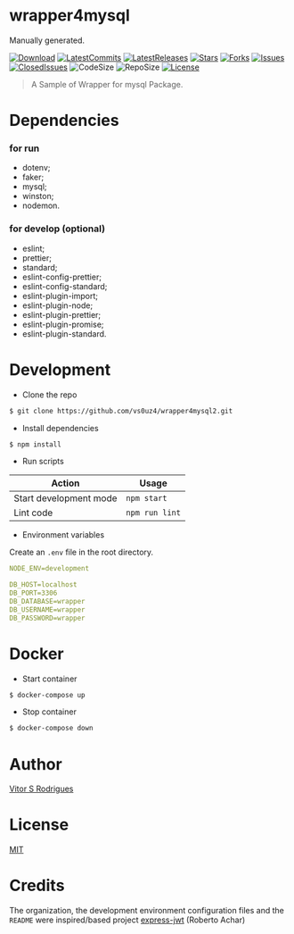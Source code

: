 # wrapper4mysql

Manually generated.

[![Download][download-badge]][download-url]
[![LatestCommits][latestCommit-badge]][latestCommit-url]
[![LatestReleases][latestRelease-badge]][latestRelease-url]
[![Stars][stars-badge]][stars-url]
[![Forks][forks-badge]][forks-url]
[![Issues][issues-badge]][issues-url]
[![ClosedIssues][closedIssues-badge]][closedIssues-url]
![CodeSize][codeSize-badge]
![RepoSize][repoSize-badge]
[![License][license-badge]][license-url]

> A Sample of Wrapper for mysql Package.

# Dependencies
### for run
- dotenv;
- faker;
- mysql;
- winston;
- nodemon.

### for develop (optional)
- eslint;
- prettier;
- standard;
- eslint-config-prettier;
- eslint-config-standard;
- eslint-plugin-import;
- eslint-plugin-node;
- eslint-plugin-prettier;
- eslint-plugin-promise;
- eslint-plugin-standard.


# Development

- Clone the repo

```bash
$ git clone https://github.com/vs0uz4/wrapper4mysql2.git
```

- Install dependencies

```bash
$ npm install
```

- Run scripts

| Action                 | Usage          |
| ---------------------- | -------------- |
| Start development mode | `npm start`    |
| Lint code              | `npm run lint` |

- Environment variables

Create an `.env` file in the root directory.

```yml
NODE_ENV=development

DB_HOST=localhost
DB_PORT=3306
DB_DATABASE=wrapper
DB_USERNAME=wrapper
DB_PASSWORD=wrapper
```

# Docker

- Start container

```bash
$ docker-compose up
```

- Stop container

```bash
$ docker-compose down
```

# Author

[Vitor S Rodrigues](https://github.com/vs0uz4)

# License

[MIT](https://github.com/vs0uz4/wrapper4mysql2/blob/master/LICENSE)

# Credits
The organization, the development environment configuration files and the `README` were inspired/based project [express-jwt](https://github.com/robertoachar/express-jwt) (Roberto Achar)


[forks-badge]:https://img.shields.io/github/forks/vs0uz4/wrapper4mysql2.svg
[forks-url]: https://github.com/vs0uz4/wrapper4mysql2/network/members

[stars-badge]:https://img.shields.io/github/stars/vs0uz4/wrapper4mysql2.svg
[stars-url]: https://github.com/vs0uz4/wrapper4mysql2/stargazers

[download-badge]: https://img.shields.io/github/downloads/vs0uz4/wrapper4mysql2/total.svg
[download-url]: https://github.com/vs0uz4/wrapper4mysql2/archive/master.zip

[latestRelease-badge]: https://img.shields.io/github/release/vs0uz4/wrapper4mysql2.svg?label=latest%20release
[latestRelease-url]: https://github.com/vs0uz4/wrapper4mysql2/releases/latest

[latestCommit-badge]: https://img.shields.io/github/last-commit/vs0uz4/wrapper4mysql2.svg
[latestCommit-url]: https://github.com/vs0uz4/wrapper4mysql2/commits/

[issues-badge]: https://img.shields.io/github/issues/vs0uz4/wrapper4mysql2.svg
[issues-url]: https://github.com/vs0uz4/wrapper4mysql2/issues

[closedIssues-badge]: https://img.shields.io/github/issues-closed/vs0uz4/wrapper4mysql2.svg
[closedIssues-url]: https://github.com/vs0uz4/wrapper4mysql2/issues?q=is%3Aissue+is%3Aclosed

[codeSize-badge]: https://img.shields.io/github/languages/code-size/vs0uz4/wrapper4mysql2.svg

[repoSize-badge]: https://img.shields.io/github/repo-size/vs0uz4/wrapper4mysql2.svg

[license-badge]: https://img.shields.io/github/license/vs0uz4/wrapper4mysql2.svg
[license-url]: https://opensource.org/licenses/MIT
